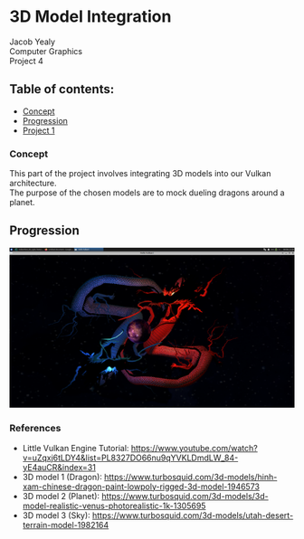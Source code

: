 # 3D Model Integration
Jacob Yealy   
Computer Graphics  
Project 4 

## Table of contents:
- [Concept](#concept)
- [Progression](#progression)
- [Project 1](#)


### Concept
This part of the project involves integrating 3D models into our Vulkan architecture.  
The purpose of the chosen models are to mock dueling dragons around a planet.

## Progression

![progress.png](textures%2Fprogress.png)


### References
- Little Vulkan Engine Tutorial: https://www.youtube.com/watch?v=uZqxj6tLDY4&list=PL8327DO66nu9qYVKLDmdLW_84-yE4auCR&index=31
- 3D model 1 (Dragon): https://www.turbosquid.com/3d-models/hinh-xam-chinese-dragon-paint-lowpoly-rigged-3d-model-1946573
- 3D model 2 (Planet): https://www.turbosquid.com/3d-models/3d-model-realistic-venus-photorealistic-1k-1305695
- 3D model 3 (Sky): https://www.turbosquid.com/3d-models/utah-desert-terrain-model-1982164